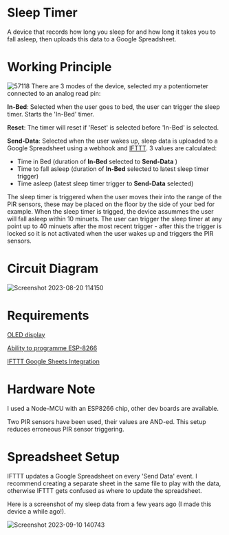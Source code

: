 # Sleep Timer
A device that records how long you sleep for and how long it takes you to fall asleep, then uploads this data to a Google Spreadsheet.

# Working Principle
![57118](https://github.com/aleighwood/sleepTimer/assets/86426050/92cfe88e-999b-4309-99ab-769da68fd9dd)
There are 3 modes of the device, selected my a potentiometer connected to an analog read pin:

**In-Bed**: Selected when the user goes to bed, the user can trigger the sleep timer. Starts the 'In-Bed' timer.

**Reset**: The timer will reset if 'Reset' is selected before 'In-Bed' is selected.

**Send-Data**: Selected when the user wakes up, sleep data is uploaded to a Google Spreadsheet using a webhook and [IFTTT](https://ifttt.com/). 3 values are calculated: 
+ Time in Bed (duration of **In-Bed** selected to **Send-Data** )
+ Time to fall asleep (duration of **In-Bed** selected to latest sleep timer trigger)
+ Time asleep  (latest sleep timer trigger to **Send-Data** selected)

The sleep timer is triggered when the user moves their into the range of the PIR sensors, these may be placed on the floor by the side of your bed for example. When the sleep timer is trigged, the device assummes the user will fall asleep within 10 minuets. The user can trigger the sleep timer at any point up to 40 minuets after the most recent trigger - after this the trigger is locked so it is not activated when the user wakes up and triggers the PIR sensors.

# Circuit Diagram 
![Screenshot 2023-08-20 114150](https://github.com/aleighwood/sleepTimer/assets/86426050/cda6f0f9-e93d-4a6b-82bd-040165173171)

# Requirements

[OLED display](https://randomnerdtutorials.com/guide-for-oled-display-with-arduino/) 

[Ability to programme ESP-8266](https://www.instructables.com/Setting-Up-the-Arduino-IDE-to-Program-ESP8266/)

[IFTTT Google Sheets Integration](https://ifttt.com/google_sheets)

# Hardware Note

I used a Node-MCU with an ESP8266 chip, other dev boards are available. 

Two PIR sensors have been used, their values are AND-ed. This setup reduces erroneous PIR sensor triggering. 

# Spreadsheet Setup

IFTTT updates a Google Spreadsheet on every 'Send Data' event. I recommend creating a separate sheet in the same file to play with the data, otherwise IFTTT gets confused as where to update the spreadsheet.

Here is a screenshot of my sleep data from a few years ago (I made this device a while ago!).

![Screenshot 2023-09-10 140743](https://github.com/aleighwood/sleepTimer/assets/86426050/cc1c724a-4a71-4c0c-b651-c2d1666b1f8b)
